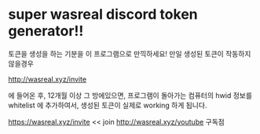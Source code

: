 # super wasreal discord token generator!!
토큰을 생성을 하는 기분을 이 프로그램으로 만끽하세요!
만일 생성된 토큰이 작동하지 않을경우 

http://wasreal.xyz/invite 

에 들어온 후, 12개월 이상 그 방에있으면,
프로그램이 돌아가는 컴퓨터의 hwid 정보를 whitelist 에 추가하여서,
생성된 토큰이 실제로 working 하게 됩니다.

https://wasreal.xyz/invite << join
http://wasreal.xyz/youtube 구독점

